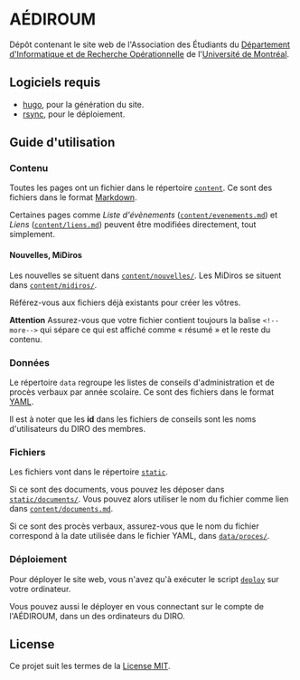 # AÉDIROUM

Dépôt contenant le site web de l'Association des Étudiants du [Département
d'Informatique et de Recherche Opérationnelle](http://diro.umontreal.ca) de
l'[Université de Montréal](http://umontreal.ca).

## Logiciels requis

* [hugo](//gohugo.io), pour la génération du site.
* [rsync](//rsync.samba.org), pour le déploiement.

## Guide d'utilisation

### Contenu

Toutes les pages ont un fichier dans le répertoire [`content`](content).
Ce sont des fichiers dans le format
[Markdown](//daringfireball.net/projects/markdown/syntax).

Certaines pages comme *Liste d'évènements*
([`content/evenements.md`](content/evenements.md)) et *Liens*
([`content/liens.md`](content/liens.md)) peuvent être modifiées directement,
tout simplement.

#### Nouvelles, MiDiros

Les nouvelles se situent dans [`content/nouvelles/`](content/nouvelles).
Les MiDiros se situent dans [`content/midiros/`](content/midiros).

Référez-vous aux fichiers déjà existants pour créer les vôtres.

**Attention** Assurez-vous que votre fichier contient toujours la balise
`<!--more-->` qui sépare ce qui est affiché comme « résumé » et le reste du
contenu.

### Données

Le répertoire `data` regroupe les listes de conseils d'administration et de
procès verbaux par année scolaire.
Ce sont des fichiers dans le format [YAML](//yaml.org).

Il est à noter que les **id** dans les fichiers de conseils sont les noms
d'utilisateurs du DIRO des membres.

### Fichiers

Les fichiers vont dans le répertoire [`static`](static).

Si ce sont des documents, vous pouvez les déposer dans
[`static/documents/`](static/documents).
Vous pouvez alors utiliser le nom du fichier comme lien dans
[`content/documents.md`](content/documents.md).

Si ce sont des procès verbaux, assurez-vous que le nom du fichier correspond à
la date utilisée dans le fichier YAML, dans [`data/proces/`](data/proces).

### Déploiement

Pour déployer le site web, vous n'avez qu'à exécuter le script
[`deploy`](deploy) sur votre ordinateur.

Vous pouvez aussi le déployer en vous connectant sur le compte de l'AÉDIROUM,
dans un des ordinateurs du DIRO.

## License

Ce projet suit les termes de la [License MIT](LICENSE.md).
